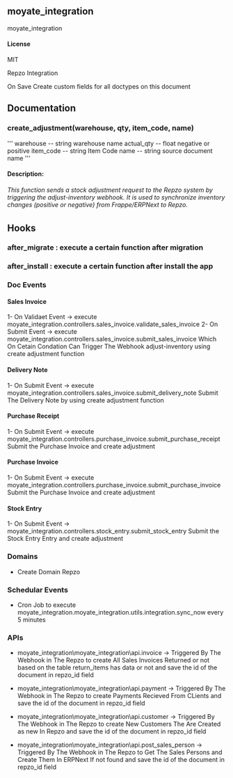 ## moyate_integration

moyate_integration

#### License

MIT


Repzo Integration



On Save 
 Create custom fields for all doctypes on this document 

## Documentation

### create_adjustment(warehouse, qty, item_code, name)
'''
   warehouse -- string warehouse name
   actual_qty -- float negative or positive 
   item_code -- string Item Code
   name -- string source document name
'''
#### Description:

###### This function sends a stock adjustment request to the Repzo system by triggering the adjust-inventory webhook. It is used to synchronize inventory changes (positive or negative) from Frappe/ERPNext to Repzo.

 ## Hooks
   ### after_migrate : execute a certain function after migration
   ### after_install : execute a certain function after install the app
   
   ### Doc Events 
   #### Sales Invoice 
   
   1-   On Validaet Event -> execute moyate_integration.controllers.sales_invoice.validate_sales_invoice 
   2-   On Submit Event -> execute moyate_integration.controllers.sales_invoice.submit_sales_invoice
       Which On Cetain Condation Can Trigger The Webhook adjust-inventory using create adjustment function
   #### Delivery Note
   1-   On Submit Event -> execute moyate_integration.controllers.sales_invoice.submit_delivery_note
        Submit The Delivery Note by using create adjustment function

   #### Purchase Receipt
   1-   On Submit Event -> execute moyate_integration.controllers.purchase_invoice.submit_purchase_receipt
        Submit the Purchase Invoice and create adjustment 


   #### Purchase Invoice
   1-   On Submit Event -> execute moyate_integration.controllers.purchase_invoice.submit_purchase_invoice
        Submit the Purchase Invoice and create adjustment 
        
   #### Stock Entry
   1-   On Submit Event -> moyate_integration.controllers.stock_entry.submit_stock_entry
        Submit the Stock Entry Entry and create adjustment 

   ### Domains
   - Create Domain Repzo

   ### Schedular Events
   - Cron Job to execute moyate_integration.moyate_integration.utils.integration.sync_now every 5 minutes
        

   ### APIs
   - moyate_integration\moyate_integration\api.invoice -> Triggered By The Webhook in The Repzo to create 
     All Sales Invoices Returned or not based on the table return_items has data or not and save the id of        the document in repzo_id field  

   - moyate_integration\moyate_integration\api.payment -> Triggered By The Webhook in The Repzo to create 
    Payments Recieved From CLients and save the id of the document in repzo_id field  

   - moyate_integration\moyate_integration\api.customer -> Triggered By The Webhook in The Repzo to create 
     New Customers The Are Created as new In Repzo and save the id of the document in repzo_id field  
     
   - moyate_integration\moyate_integration\api.post_sales_person -> Triggered By The Webhook in The Repzo to      Get The Sales Persons and Create Them In ERPNext If not found and save the id of the document in             repzo_id field  
 

     



     
    
    

